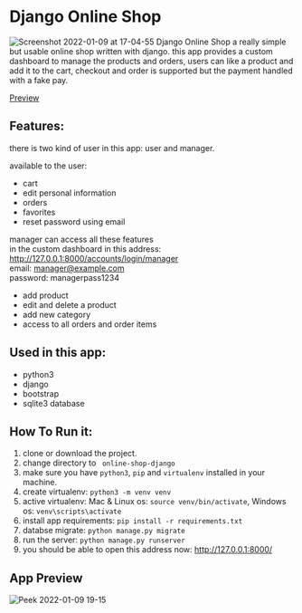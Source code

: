 # Django Online Shop
![Screenshot 2022-01-09 at 17-04-55 Django Online Shop](https://user-images.githubusercontent.com/71011395/148684469-79bfdb07-efa0-4dde-ad76-1f3277f833e6.png)
a really simple but usable online shop written with django. this app provides a custom dashboard to manage the products and orders,
users can like a product and add it to the cart, checkout and order is supported but the payment handled with a fake pay.  

[Preview](#app-preview)

## Features:
there is two kind of user in this app: user and manager.

available to the user:
- cart
- edit personal information
- orders
- favorites
- reset password using email

manager can access all these features  
in the custom dashboard in this address: http://127.0.0.1:8000/accounts/login/manager  
email: manager@example.com  
password: managerpass1234  

- add product
- edit and delete a product
- add new category
- access to all orders and order items


## Used in this app:
- python3
- django 
- bootstrap
- sqlite3 database


## How To Run it:
1. clone or download the project.
2. change directory to ``` online-shop-django```
3. make sure you have ``python3``, ```pip``` and ```virtualenv``` installed in your machine.
4. create virtualenv: ```python3 -m venv venv```
5. active virtualenv: Mac & Linux os: ```source venv/bin/activate```, Windows os: ```venv\scripts\activate```
6. install app requirements: ```pip install -r requirements.txt```
7. databse migrate: ```python manage.py migrate```
8. run the server: ```python manage.py runserver```
9. you should be able to open this address now: http://127.0.0.1:8000/

## App Preview
![Peek 2022-01-09 19-15](https://user-images.githubusercontent.com/71011395/148689722-6ceacc8f-81b7-48e0-a258-9d4e543d1e7c.gif)
